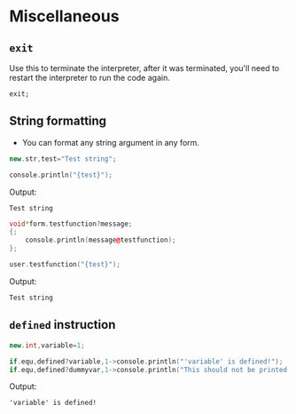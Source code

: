# Miscellaneous

## `exit`

Use this to terminate the interpreter, after it was terminated, you'll need to restart the interpreter to run the code again.

```pawn
exit;
```

## String formatting
- You can format any string argument in any form.

```cpp
new.str,test="Test string";

console.println("{test}");
```

Output:
```
Test string
```

```cpp
void*form.testfunction?message;
{;
	console.println(message@testfunction);
};

user.testfunction("{test}");
```

Output:
```
Test string
```

## `defined` instruction

```cpp
new.int,variable=1;

if.equ,defined?variable,1->console.println("'variable' is defined!");
if.equ,defined?dummyvar,1->console.println("This should not be printed!!");
```

Output:

```
'variable' is defined!
```